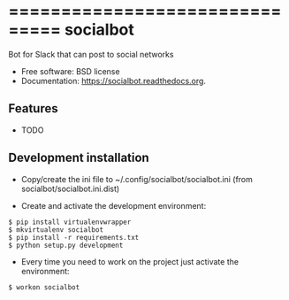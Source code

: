 ===============================
socialbot
===============================


Bot for Slack that can post to social networks

* Free software: BSD license
* Documentation: https://socialbot.readthedocs.org.

Features
--------

* TODO

Development installation
------------------------

* Copy/create the ini file to ~/.config/socialbot/socialbot.ini
   (from socialbot/socialbot.ini.dist)

* Create and activate the development environment:

```
$ pip install virtualenvwrapper
$ mkvirtualenv socialbot
$ pip install -r requirements.txt
$ python setup.py development
```

* Every time you need to work on the project just activate the environment:

```
$ workon socialbot
```

